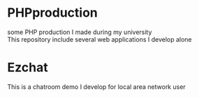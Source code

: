 # PHPproduction
some PHP production I made during my university   
This repository include several web applications I develop alone   
# Ezchat   
This is a chatroom demo I develop for local area network user   
